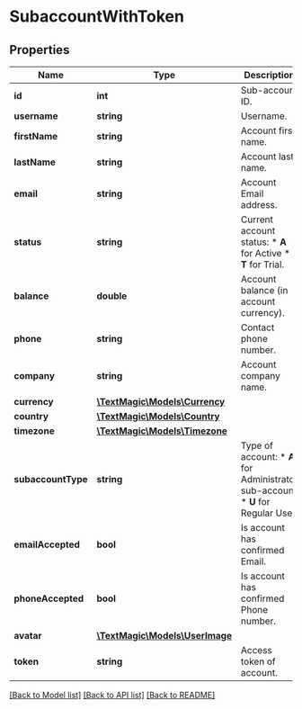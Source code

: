 # SubaccountWithToken

## Properties
Name | Type | Description | Notes
------------ | ------------- | ------------- | -------------
**id** | **int** | Sub-account ID. | 
**username** | **string** | Username. | 
**firstName** | **string** | Account first name. | 
**lastName** | **string** | Account last name. | 
**email** | **string** | Account Email address. | 
**status** | **string** | Current account status: * **A** for Active * **T** for Trial. | 
**balance** | **double** | Account balance (in account currency). | 
**phone** | **string** | Contact phone number. | 
**company** | **string** | Account company name. | 
**currency** | [**\TextMagic\Models\Currency**](Currency.md) |  | 
**country** | [**\TextMagic\Models\Country**](Country.md) |  | 
**timezone** | [**\TextMagic\Models\Timezone**](Timezone.md) |  | 
**subaccountType** | **string** | Type of account: *   **A** for Administrator sub-account *   **U** for Regular User | 
**emailAccepted** | **bool** | Is account has confirmed Email. | 
**phoneAccepted** | **bool** | Is account has confirmed Phone number. | 
**avatar** | [**\TextMagic\Models\UserImage**](UserImage.md) |  | 
**token** | **string** | Access token of account. | 

[[Back to Model list]](../README.md#documentation-for-models) [[Back to API list]](../README.md#documentation-for-api-endpoints) [[Back to README]](../README.md)


